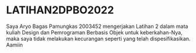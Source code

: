 # LATIHAN2DPBO2022
Saya Aryo Bagas Pamungkas 2003452 mengerjakan Latihan 2 dalam mata kuliah Design dan Pemrograman Berbasis Objek untuk keberkahan-Nya, maka saya tidak melakukan kecurangan seperti yang telah dispesifikasikan. Aamiin
